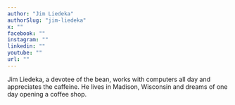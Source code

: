 ```yaml
---
author: "Jim Liedeka"
authorSlug: "jim-liedeka"
x: ""
facebook: ""
instagram: ""
linkedin: ""
youtube: ""
url: ""
---
```


Jim Liedeka, a devotee of the bean, works with computers all day and appreciates the caffeine. He lives in Madison, Wisconsin and dreams of one day opening a coffee shop.
